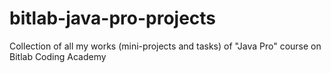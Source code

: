 # bitlab-java-pro-projects
Collection of all my works (mini-projects and tasks) of "Java Pro" course on Bitlab Coding Academy

